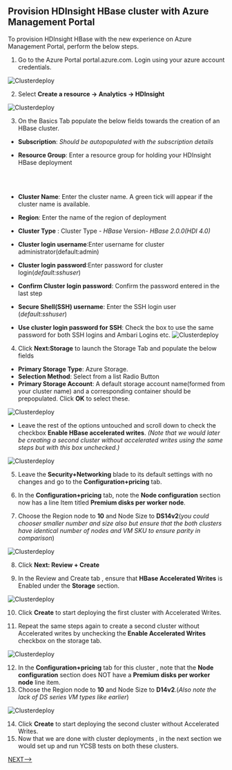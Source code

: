 ## Provision HDInsight  HBase cluster with Azure Management Portal

To provision HDInsight HBase with the new experience on  Azure Management Portal, perform the below steps. 

1. Go to the Azure Portal portal.azure.com. Login using your azure account credentials.

![Clusterdeploy](https://github.com/arnabganguly/HDInsightHBaseYCSB/blob/master/images/image001.png)
    
2. Select  **Create a resource -> Analytics -> HDInsight**

![Clusterdeploy](https://github.com/arnabganguly/HDInsightHBaseYCSB/blob/master/images/image002.png)



3. On the Basics Tab populate the below fields towards the creation of an HBase cluster. 

 - **Subscription**: *Should be autopopulated with the subscription details*
 - **Resource Group**: Enter a resource group for holding your HDInsight HBase deployment

    <br>
    <br>

 - **Cluster Name**: Enter the cluster name. A green tick will appear if the cluster name is available.
 - **Region**: Enter the name of the region of deployment
 - **Cluster Type** : Cluster Type -  *HBase* 
  Version-   *HBase 2.0.0(HDI 4.0)* 
 - **Cluster login username**:Enter username for cluster administrator(default:admin)
 - **Cluster login password**:Enter password for cluster login(*default:sshuser*)
 - **Confirm Cluster login password**: Confirm the password entered in the last step 
 - **Secure Shell(SSH) username**: Enter the SSH login user  (*default:sshuser*)
 - **Use cluster login password for SSH**: Check the box to use the same password for both SSH logins and Ambari Logins etc. 
![Clusterdeploy](https://github.com/arnabganguly/HDInsightHBaseYCSB/blob/master/images/image004.png)

4. Click **Next:Storage**  to launch the Storage Tab and populate the below fields 

- **Primary Storage Type**: Azure Storage.
 - **Selection Method**: Select from a list Radio Button
 - **Primary Storage Account**:  A default storage account name(formed from your cluster name) and a corresponding container should be prepopulated. Click **OK** to select these.


![Clusterdeploy](https://github.com/arnabganguly/HDInsightHBaseYCSB/blob/master/images/image005.png)
 - Leave the rest of the options untouched and scroll down to check the checkbox **Enable HBase accelerated writes**.  *(Note that we would later be creating a second  cluster without accelerated writes using the same steps but with this box unchecked.)* 


![Clusterdeploy](https://github.com/arnabganguly/HDInsightHBaseYCSB/blob/master/images/image006.png)

5. Leave the **Security+Networking** blade to its default settings with no changes and go to the **Configuration+pricing** tab. 



6. In the **Configuration+pricing** tab, note the **Node configuration** section now has a line Item titled **Premium disks per worker node**. 
7. Choose the Region node to **10** and Node Size to **DS14v2**(*you could chooser smaller number and size also but ensure that the both clusters have identical number of nodes and VM SKU to ensure parity in comparison*) 

![Clusterdeploy](https://github.com/arnabganguly/HDInsightHBaseYCSB/blob/master/images/image007.png)

8. Click **Next: Review + Create**

9. In the Review and Create tab , ensure that **HBase Accelerated Writes** is Enabled under the **Storage** section. 

![Clusterdeploy](https://github.com/arnabganguly/HDInsightHBaseYCSB/blob/master/images/image008.png)

10. Click **Create** to start deploying the first cluster with Accelerated Writes. 

11. Repeat  the same steps again to create a second cluster without Accelerated writes by unchecking the **Enable Accelerated Writes** checkbox on the storage tab. 

![Clusterdeploy](https://github.com/arnabganguly/HDInsightHBaseYCSB/blob/master/images/image009.png)

12. In the **Configuration+pricing** tab for this cluster , note that the **Node configuration** section  does NOT have a **Premium disks per worker node** line item.
13. Choose the Region node to **10** and Node Size to **D14v2**.(*Also note the lack of DS series VM types like earlier*) 

![Clusterdeploy](https://github.com/arnabganguly/HDInsightHBaseYCSB/blob/master/images/image010.png)


14. Click **Create** to start deploying the second cluster without Accelerated Writes. 
15. Now that we are done with cluster deployments , in the next section we would set up and run  YCSB tests on both these clusters. 


[NEXT-->](https://github.com/arnabganguly/HDInsightHBaseYCSB/blob/master/YSCB.md)


<!--stackedit_data:
eyJoaXN0b3J5IjpbLTUyMDY2OTUwOCwtNzM2MTMxNDcsMzE3OD
gxNTAyLC03MzM3NjI5MjIsNzg4Mjg1NjE1LC00MzE1NDU5MjQs
MTIwMTM3ODU5OV19
-->